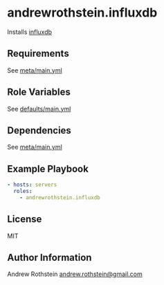 andrewrothstein.influxdb
=========

Installs [influxdb](https://www.influxdata.com/)

Requirements
------------

See [meta/main.yml](meta/main.yml)

Role Variables
--------------

See [defaults/main.yml](defaults/main.yml)

Dependencies
------------

See [meta/main.yml](meta/main.yml)

Example Playbook
----------------

```yml
- hosts: servers
  roles:
    - andrewrothstein.influxdb
```

License
-------

MIT

Author Information
------------------

Andrew Rothstein <andrew.rothstein@gmail.com>
